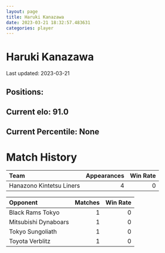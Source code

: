 ```yaml
---  
layout: page  
title: Haruki Kanazawa  
date: 2023-03-21 18:32:57.483631  
categories: player  
---
```

# Haruki Kanazawa


Last updated: 2023-03-21
## Positions: 

## Current elo: 91.0

## Current Percentile: None

# Match History


| Team                     |   Appearances |   Win Rate |
|:-------------------------|--------------:|-----------:|
| Hanazono Kintetsu Liners |             4 |          0 |

| Opponent             |   Matches |   Win Rate |
|:---------------------|----------:|-----------:|
| Black Rams Tokyo     |         1 |          0 |
| Mitsubishi Dynaboars |         1 |          0 |
| Tokyo Sungoliath     |         1 |          0 |
| Toyota Verblitz      |         1 |          0 |